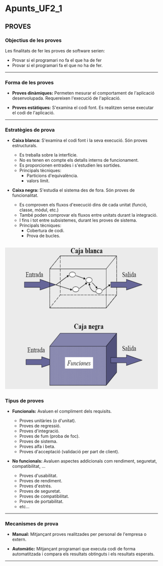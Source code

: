 # **Apunts_UF2_1**

## **PROVES**

### **Objectius de les proves**

Les finalitats de fer les proves de software serien:

* Provar si el programari no fa el que ha de fer
* Provar si el programari fa el que no ha de fer.
----------------------

### **Forma de les proves**

* **Proves dinàmiques:** Permeten mesurar el comportament de l'aplicació desenvolupada. Requereixen l'execució de l'aplicació.

* **Proves estàtiques:** S'examina el codi font. Es realitzen sense executar el codi de l'aplicació.
----------------------

### **Estratègies de prova**

* **Caixa blanca:** S'examina el codi font i la seva execució. Són proves estructurals.
  * Es treballa sobre la interfície.
  * No es tenen en compte els detalls interns de funcionament.
  * Es proporcionen entrades i s'estudien les sortides.
  * Principals tècniques:
    * Particions d'equivalència.
    * valors límit.

* **Caixa negra:** S'estudia el sistema des de fora. Són proves de funcionalitat.
  * Es comproven els fluxos d'execució dins de cada unitat (funció, classe, mòdul, etc.)
  * També poden comprovar els fluxos entre unitats durant la integració.
  * I fins i tot entre subsistemes, durant les proves de sistema.
  * Principals tècniques:
    * Cobertura de codi.
    * Prova de bucles.

![](proves_caixes.png)
----------------------

### **Tipus de proves**

* **Funcionals:** Avaluen el compliment dels requisits.
  * Proves unitàries (o d'unitat).
  * Proves de regressió.
  * Proves d'integració.
  * Proves de fum (proba de foc).
  * Proves de sistema.
  * Proves alfa i beta.
  * Proves d'acceptació (validació per part de client).

* **No funcionals:** Avaluen aspectes addicionals com rendiment, seguretat, compatibilitat, ...
  * Proves d'usabilitat.
  * Proves de rendiment.
  * Proves d'estrés.
  * Proves de seguretat.
  * Proves de compatibilitat.
  * Proves de portabilitat.
  * etc...
 ----------------------
 
 ### **Mecanismes de prova**
 
 * **Manual:** Mitjançant proves realitzades per personal de l'empresa o extern.
 
 * **Automàtic:** Mitjançant programari que executa codi de forma automatitzada i compara els resultats obtinguts i els resultats esperats.
 ----------------------
 

